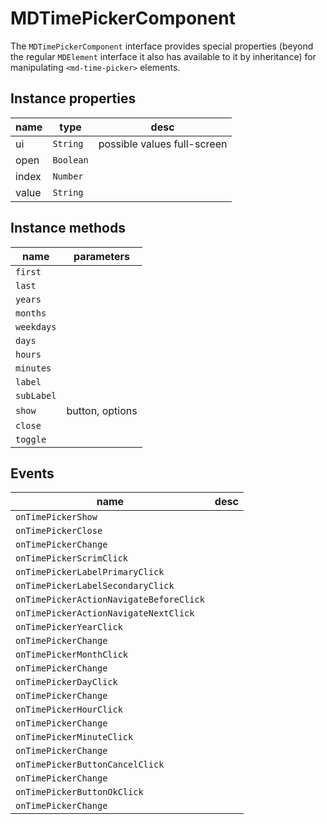 # MDTimePickerComponent
The `MDTimePickerComponent` interface provides special properties (beyond the regular `MDElement` interface it also has available to it by inheritance) for manipulating `<md-time-picker>` elements.

## Instance properties

name|type|desc
---|---|---
ui|`String`|possible values full-screen
open|`Boolean`|
index|`Number`|
value|`String`|

## Instance methods

name|parameters
---|---
`first`|
`last`|
`years`|
`months`|
`weekdays`|
`days`|
`hours`|
`minutes`|
`label`|
`subLabel`|
`show`|button, options
`close`|
`toggle`|

## Events

name|desc
---|---
`onTimePickerShow`|
`onTimePickerClose`|
`onTimePickerChange`|
`onTimePickerScrimClick`|
`onTimePickerLabelPrimaryClick`|
`onTimePickerLabelSecondaryClick`|
`onTimePickerActionNavigateBeforeClick`|
`onTimePickerActionNavigateNextClick`|
`onTimePickerYearClick`|
`onTimePickerChange`|
`onTimePickerMonthClick`|
`onTimePickerChange`|
`onTimePickerDayClick`|
`onTimePickerChange`|
`onTimePickerHourClick`|
`onTimePickerChange`|
`onTimePickerMinuteClick`|
`onTimePickerChange`|
`onTimePickerButtonCancelClick`|
`onTimePickerChange`|
`onTimePickerButtonOkClick`|
`onTimePickerChange`|
